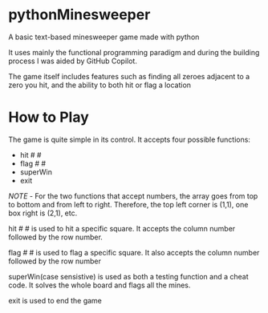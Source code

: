 # pythonMinesweeper
A basic text-based minesweeper game made with python

It uses mainly the functional programming paradigm and during the building process I was aided 
by GitHub Copilot. 

The game itself includes features such as finding all zeroes adjacent to a zero you hit, and 
the ability to both hit or flag a location

# How to Play
The game is quite simple in its control. It accepts four possible functions:
- hit # #
- flag # #
- superWin
- exit

*NOTE* - For the two functions that accept numbers, the array goes from top to bottom and from left 
to right. Therefore, the top left corner is (1,1), one box right is (2,1), etc.

hit # # is used to hit a specific square. It accepts the column number followed by the row number. 

flag # # is used to flag a specific square. It also accepts the column number followed by the row number

superWin(case sensistive) is used as both a testing function and a cheat code. It solves the whole
board and flags all the mines.

exit is used to end the game
